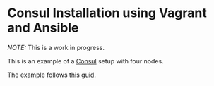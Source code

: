 # Consul Installation using Vagrant and Ansible

*NOTE:* This is a work in progress.

This is an example of a [Consul](https://www.consul.io) setup with four nodes.

The example follows [this guid](https://www.digitalocean.com/community/tutorials/an-introduction-to-using-consul-a-service-discovery-system-on-ubuntu-14-04).
